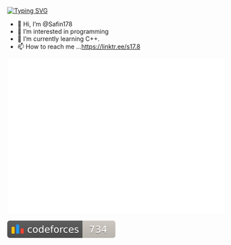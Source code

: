 [![Typing SVG](https://readme-typing-svg.demolab.com?font=Comfortaa&size=26&pause=1000&width=435&lines=Sailing+against++the+wind+.+.+.+)](https://git.io/typing-svg)

- 👋 Hi, I’m @Safin178
- 👀 I’m interested in programming 
- 🌱 I’m currently learning C++.
- 📫 How to reach me ...https://linktr.ee/s17.8



<!---![](https://raw.githubusercontent.com/safin178/cf-stats/main/output/light_card.svg#gh-dark-mode-only)--->
![](https://raw.githubusercontent.com/safin178/cf-stats/main/output/light_card.svg)




<!---![](https://raw.githubusercontent.com/safin178/cf-stats/main/output/max_rating.svg)--->
![](https://raw.githubusercontent.com/safin178/cf-stats/main/output/rating.svg)






<!---
Safin178/Safin178 is a ✨ special ✨ repository because its `README.md` (this file) appears on your GitHub profile.
You can click the Preview link to take a look at your changes.
--->
